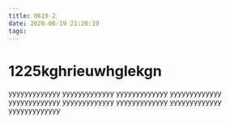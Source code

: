 ```yaml
---
title: 0619-2
date: 2020-06-19 21:26:19
tags:
---
```



# 1225kghrieuwhglekgn

yyyyyyyyyyyyy
yyyyyyyyyyyyy
yyyyyyyyyyyyy
yyyyyyyyyyyyy
yyyyyyyyyyyyy
yyyyyyyyyyyyy
yyyyyyyyyyyyy
yyyyyyyyyyyyy
yyyyyyyyyyyyy
